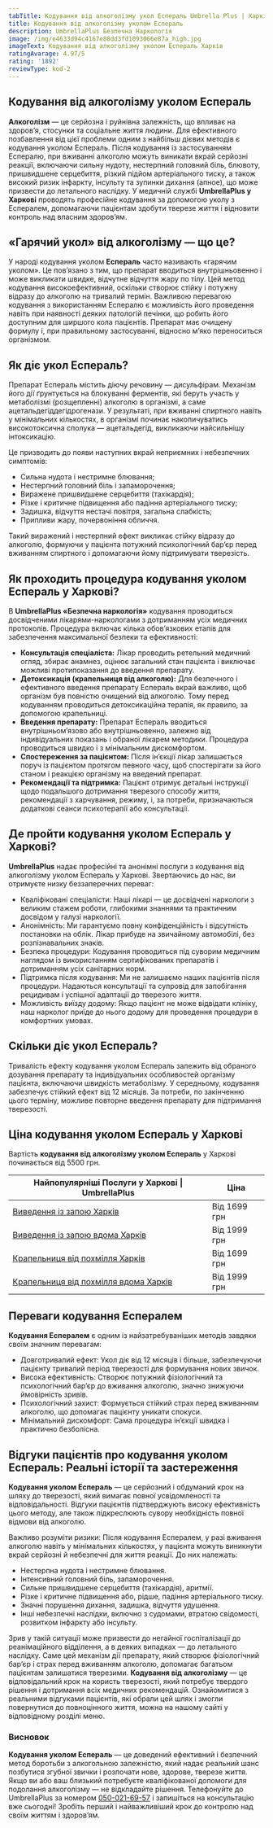```yaml
---
tabTitle: Кодування від алкоголізму укол Еспераль Umbrella Plus | Харків | Від 5500 грн
title: Кодування від алкоголізму уколом Еспераль
description: UmbrellaPlus Безпечна Наркологія
image: /img/e4633d94c4167e88dd3fd1093066e87a_high.jpg
imageText: Кодування від алкоголізму уколом Еспераль Харків
ratingAvarage: 4.97/5
rating: '1892'
reviewType: kod-2
---
```


## Кодування від алкоголізму уколом Еспераль

**Алкоголізм** — це серйозна і руйнівна залежність, що впливає на здоров’я, стосунки та соціальне життя людини. Для ефективного позбавлення від цієї проблеми одним з найбільш дієвих методів є кодування уколом Еспераль. Після кодування із застосуванням Еспералю, при вживанні алкоголю можуть виникати вкрай серйозні реакції, включаючи сильну нудоту, нестерпний головний біль, блювоту, пришвидшене серцебиття, різкий підйом артеріального тиску, а також високий ризик інфаркту, інсульту та зупинки дихання (апное), що може призвести до летального наслідку. У медичній службі **UmbrellaPlus у Харкові** проводять професійне кодування за допомогою уколу з Еспералем, допомагаючи пацієнтам здобути тверезе життя і відновити контроль над власним здоров’ям.

## «Гарячий укол» від алкоголізму — що це?

У народі кодування уколом **Еспераль** часто називають «гарячим уколом». Це пов’язано з тим, що препарат вводиться внутрішньовенно і може викликати швидке, відчутне відчуття жару по тілу. Цей метод кодування високоефективний, оскільки створює стійку і потужну відразу до алкоголю на тривалий термін. Важливою перевагою кодування з використанням Еспералю є можливість його проведення навіть при наявності деяких патологій печінки, що робить його доступним для ширшого кола пацієнтів. Препарат має очищену формулу і, при правильному застосуванні, відносно м’яко переноситься організмом.

## Як діє укол Еспераль?

Препарат Еспераль містить діючу речовину — дисульфірам. Механізм його дії ґрунтується на блокуванні ферментів, які беруть участь у метаболізмі (розщепленні) алкоголю в організмі, а саме ацетальдегіддегідрогенази. У результаті, при вживанні спиртного навіть у мінімальних кількостях, в організмі починає накопичуватись високотоксична сполука — ацетальдегід, викликаючи найсильнішу інтоксикацію.

Це призводить до появи наступних вкрай неприємних і небезпечних симптомів:

* Сильна нудота і нестримне блювання;
* Нестерпний головний біль і запаморочення;
* Виражене пришвидшене серцебиття (тахікардія);
* Різке і критичне підвищення або падіння артеріального тиску;
* Задишка, відчуття нестачі повітря, загальна слабкість;
* Припливи жару, почервоніння обличчя.

Такий виражений і нестерпний ефект викликає стійку відразу до алкоголю, формуючи у пацієнта потужний психологічний бар’єр перед вживанням спиртного і допомагаючи йому підтримувати тверезість.

## Як проходить процедура кодування уколом Еспераль у Харкові?

В **UmbrellaPlus «Безпечна наркологія»** кодування проводиться досвідченими лікарями-наркологами з дотриманням усіх медичних протоколів. Процедура включає кілька обов’язкових етапів для забезпечення максимальної безпеки та ефективності:

* **Консультація спеціаліста:** Лікар проводить ретельний медичний огляд, збирає анамнез, оцінює загальний стан пацієнта і виключає можливі протипоказання до введення препарату.
* **Детоксикація (крапельниця від алкоголю):** Для безпечного і ефективного введення препарату Еспераль вкрай важливо, щоб організм був повністю очищений від алкоголю. Тому перед кодуванням проводиться детоксикаційна терапія, як правило, за допомогою крапельниці.
* **Введення препарату:** Препарат Еспераль вводиться внутрішньом’язово або внутрішньовенно, залежно від індивідуальних показань і обраної лікарем методики. Процедура проводиться швидко і з мінімальним дискомфортом.
* **Спостереження за пацієнтом:** Після ін’єкції лікар залишається поруч із пацієнтом протягом певного часу, щоб спостерігати за його станом і реакцією організму на введений препарат.
* **Рекомендації та підтримка:** Пацієнт отримує детальні інструкції щодо подальшого дотримання тверезого способу життя, рекомендації з харчування, режиму, і, за потреби, призначаються додаткові сеанси психотерапії або консультації.

## Де пройти кодування уколом Еспераль у Харкові?

**UmbrellaPlus** надає професійні та анонімні послуги з кодування від алкоголізму уколом Еспераль у Харкові. Звертаючись до нас, ви отримуєте низку беззаперечних переваг:

* Кваліфіковані спеціалісти: Наші лікарі — це досвідчені наркологи з великим стажем роботи, глибокими знаннями та практичним досвідом у галузі наркології.
* Анонімність: Ми гарантуємо повну конфіденційність і відсутність постановки на облік. Лікар прибуде на звичайному автомобілі, без розпізнавальних знаків.
* Безпека процедури: Кодування проводиться під суворим медичним наглядом із використанням сертифікованих препаратів і дотриманням усіх санітарних норм.
* Підтримка після кодування: Ми не залишаємо наших пацієнтів після процедури. Надаються консультації та супровід для запобігання рецидивам і успішної адаптації до тверезого життя.
* Можливість виїзду додому: Якщо пацієнт не може відвідати клініку, наш нарколог приїде до нього додому для проведення процедури в комфортних умовах.

## Скільки діє укол Еспераль?

Тривалість ефекту кодування уколом Еспераль залежить від обраного дозування препарату та індивідуальних особливостей організму пацієнта, включаючи швидкість метаболізму. У середньому, кодування забезпечує стійкий ефект від 12 місяців. За потреби, по закінченню цього терміну, можливе повторне введення препарату для підтримання тверезості.

## Ціна кодування уколом Еспераль у Харкові

Вартість **кодування від алкоголізму уколом Еспераль** у Харкові починається від 5500 грн.

| Найпопулярніші Послуги у Харкові \| UmbrellaPlus                                                                           | Ціна         |
| -------------------------------------------------------------------------------------------------------------------------- | ------------ |
| [Виведення із запою Харків](https://umbrella-plus.com.ua/uk/kharkiv/vivod-iz-zapoia-kharkiv-ua/)                           | Від 1699 грн |
| [Виведення із запою вдома Харків](https://umbrella-plus.com.ua/uk/kharkiv/vivod-iz-zapoia-na-domy-kharkiv-ua/)             | Від 1999 грн |
| [Крапельниця від похмілля Харків](https://umbrella-plus.com.ua/uk/kharkiv/kapelnica_ot_alkogola_kharkiv-ua/)               | Від 1699 грн |
| [Крапельниця від похмілля вдома Харків](https://umbrella-plus.com.ua/uk/kharkiv/kapelnica_ot_alkogola_na_domy_kharkiv_ua/) | Від 1999 грн |

## Переваги кодування Еспералем

**Кодування Еспералем** є одним із найзатребуваніших методів завдяки своїм значним перевагам:

* Довготривалий ефект: Укол діє від 12 місяців і більше, забезпечуючи пацієнту тривалий період тверезості для формування нових звичок.
* Висока ефективність: Створює потужний фізіологічний та психологічний бар’єр до вживання алкоголю, значно знижуючи ймовірність зривів.
* Психологічний захист: Формується стійкий страх перед вживанням алкоголю, що допомагає пацієнту уникати спокуси.
* Мінімальний дискомфорт: Сама процедура ін’єкції швидка і практично безболісна.

## Відгуки пацієнтів про кодування уколом Еспераль: Реальні історії та застереження

**Кодування уколом Еспераль** — це серйозний і обдуманий крок на шляху до тверезості, який вимагає повної усвідомленості та відповідальності. Відгуки пацієнтів підтверджують високу ефективність цього методу, але також підкреслюють сувору необхідність повної відмови від алкоголю.

Важливо розуміти ризики: Після кодування Еспералем, у разі вживання алкоголю навіть у мінімальних кількостях, у пацієнта можуть виникнути вкрай серйозні й небезпечні для життя реакції. До них належать:

* Нестерпна нудота і нестримне блювання.
* Інтенсивний головний біль, запаморочення.
* Сильне пришвидшене серцебиття (тахікардія), аритмії.
* Різке і критичне підвищення або, рідше, падіння артеріального тиску.
* Значні порушення дихання, задишка, відчуття удушення.
* Інші небезпечні наслідки, включно з судомами, втратою свідомості, розвитком інфаркту або інсульту.

Зрив у такій ситуації може призвести до негайної госпіталізації до реанімаційного відділення, а в деяких випадках — до летального наслідку. Саме цей механізм дії препарату, який створює фізіологічний бар’єр і страх перед вживанням алкоголю, допомагає багатьом пацієнтам залишатися тверезими. **Кодування від алкоголізму** — це відповідальний крок на користь тверезості, який потребує твердого рішення і дотримання всіх медичних рекомендацій. Ознайомитися з реальними відгуками пацієнтів, які обрали цей шлях і змогли повернутися до повноцінного життя, можна на нашому сайті у відповідному розділі меню.

### Висновок

**Кодування уколом Еспераль** — це доведений ефективний і безпечний метод боротьби з алкогольною залежністю, який надає реальний шанс позбутися згубної звички і розпочати нове, здорове, тверезе життя. Якщо ви або ваш близький потребуєте кваліфікованої допомоги для подолання алкоголізму — не відкладайте рішення. Телефонуйте до UmbrellaPlus за номером [050-021-69-57](tel:0500216957) і запишіться на консультацію вже сьогодні! Зробіть перший і найважливіший крок до контролю над своїм життям і здоров’ям.
